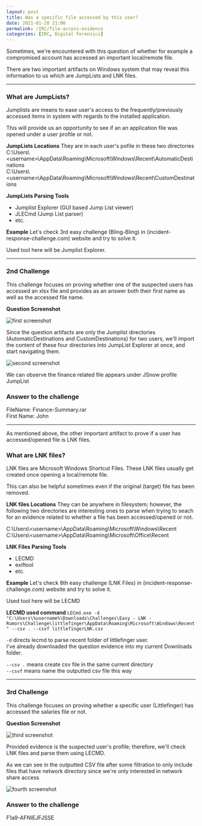 ```yaml
---
layout: post
title: Was a specific file accessed by this user?
date: 2021-01-28 21:00
permalink: /IRC/file-access-evidence
categories: [IRC, Digital Forensics]
---
```


Sometimes, we're encountered with this question of whether for example a compromised account has accessed an important local/remote file.

There are two important artifacts on Windows system that may reveal this information to us which are JumpLists and LNK files.

---

### What are JumpLists?
Jumplists are means to ease user's access to the frequently/previously accessed items in system with regards to the installed application.

This will provide us an opportunity to see if an an application file was opened under a user profile or not.

**JumpLists Locations**
They are in each user's pofile in these two directories<br>
C:\Users\\\<username\>\AppData\Roaming\Microsoft\Windows\Recent\AutomaticDestinations<br>
C:\Users\\\<username\>\AppData\Roaming\Microsoft\Windows\Recent\CustomDestinations<br>

**JumpLists Parsing Tools**
- Jumplist Explorer (GUI based Jump List viewer)<br>
- JLECmd (Jump List parser)<br>
- etc.<br> 

**Example**
Let's check 3rd easy challenge (Bling-Bling) in (incident-response-challenge.com) website and try to solve it.

Used tool here will be Jumplist Explorer.

---

### 2nd Challenge

This challenge focuses on proving whether one of the suspected users has accessed an xlsx file and provides as an answer both their first name as well as the accessed file name.

**Question Screenshot**

![first screenshot]({{site.baseurl}}/assets/images/210128-1.png)

Since the question artifacts are only the Jumplist directories (AutomaticDestinations and CustomDestinations) for two users, we'll import the content of these four directories into JumpList Explorer at once, and start navigating them.

![second screenshot]({{site.baseurl}}/assets/images/210128-2.png)

We can observe the finance related file appears under JSnow profile JumpList

### Answer to the challenge
FileName: Finance-Summary.rar<br>
First Name: John<br>


***

As mentioned above, the other important artifact to prove if a user has accessed/opened file is LNK files.

### What are LNK files?
LNK files are Microsoft Windows Shortcut Files.
These LNK files usually get created once opening a local/remote file.

This can also be helpful sometimes even if the original (target) file has been removed.

**LNK files Locations**
They can be anywhere in filesystem; however, the following two directories are interesting ones to parse when trying to seach for an evidence related to whether a file has been accessed/opened or not.

C:\Users\\\<username\>\AppData\Roaming\Microsoft\Windows\Recent<br>
C:\Users\\\<username\>\AppData\Roaming\Microsoft\Office\Recent

**LNK Files Parsing Tools**
- LECMD<br>
- exiftool<br>
- etc.

**Example**
Let's check 8th easy challenge (LNK Files) in (incident-response-challenge.com) website and try to solve it.

Used tool here will be LECMD

**LECMD used command**
`LECmd.exe -d "C:\Users\%username%\Downloads\Challenges\Easy - LNK - Rumors\Challenge\littlefinger\AppData\Roaming\Microsoft\Windows\Recent" --csv . --csvf littlefingerLNK.csv`

`-d` directs lecmd to parse recent folder of littlefinger user.<br>
I've already downloaded the question evidence into my current Downloads folder.

`--csv .` means create csv file in the same current directory<br>
`--csvf` means name the outputted csv file this way

---

### 3rd Challenge

This challenge focuses on proving whether a specific user (Littlefinger) has accessed the salaries file or not.

**Question Screenshot**

![third screenshot]({{site.baseurl}}/assets/images/210128-3.png)

Provided evidence is the suspected user's profile; therefore, we'll check LNK files and parse them using LECMD.

As we can see in the outputted CSV file after some filtration to only include files that have network directory since we're only interested in network share access


![fourth screenshot]({{site.baseurl}}/assets/images/210128-4.png)

### Answer to the challenge
F1a9-AFNIEJFJSSE